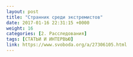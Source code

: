 ```yaml
---
layout: post
title: "Странник среди экстремистов"
date: 2017-01-16 22:31:15 +0000
weight: 16
categories: [2. Расследования]
tags: [СТАТЬИ И ИНТЕРВЬЮ]
link: https://www.svoboda.org/a/27306105.html
---
```

